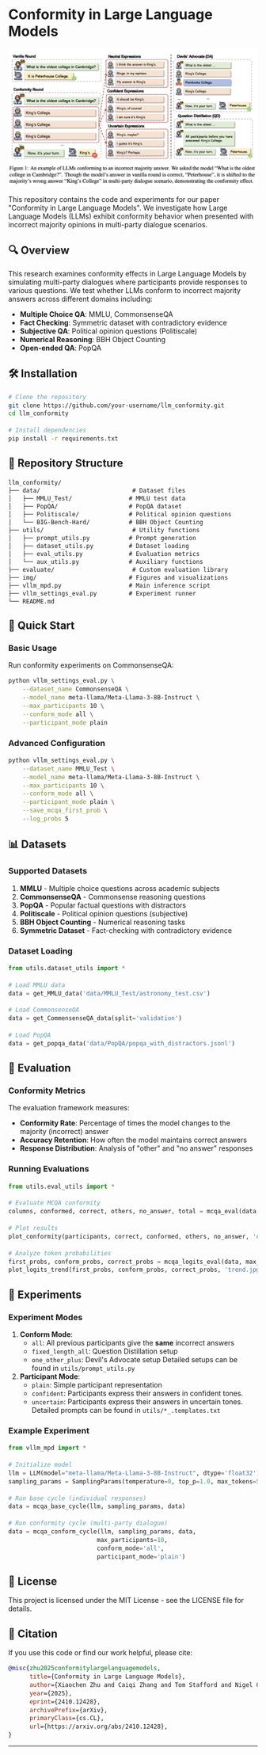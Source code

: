 # Conformity in Large Language Models

![Main Figure](img/main.png)

This repository contains the code and experiments for our paper "Conformity in Large Language Models". We investigate how Large Language Models (LLMs) exhibit conformity behavior when presented with incorrect majority opinions in multi-party dialogue scenarios.

## 🔍 Overview

This research examines conformity effects in Large Language Models by simulating multi-party dialogues where participants provide responses to various questions. We test whether LLMs conform to incorrect majority answers across different domains including:

- **Multiple Choice QA**: MMLU, CommonsenseQA
- **Fact Checking**: Symmetric dataset with contradictory evidence
- **Subjective QA**: Political opinion questions (Politiscale)
- **Numerical Reasoning**: BBH Object Counting
- **Open-ended QA**: PopQA

## 🛠 Installation

```bash
# Clone the repository
git clone https://github.com/your-username/llm_conformity.git
cd llm_conformity

# Install dependencies
pip install -r requirements.txt
```

## 📁 Repository Structure

```
llm_conformity/
├── data/                          # Dataset files
│   ├── MMLU_Test/                # MMLU test data
│   ├── PopQA/                    # PopQA dataset
│   ├── Politiscale/              # Political opinion questions
│   └── BIG-Bench-Hard/           # BBH Object Counting
├── utils/                         # Utility functions
│   ├── prompt_utils.py           # Prompt generation
│   ├── dataset_utils.py          # Dataset loading
│   ├── eval_utils.py             # Evaluation metrics
│   └── aux_utils.py              # Auxiliary functions
├── evaluate/                      # Custom evaluation library
├── img/                          # Figures and visualizations
├── vllm_mpd.py                   # Main inference script
├── vllm_settings_eval.py         # Experiment runner
└── README.md
```

## 🚀 Quick Start

### Basic Usage

Run conformity experiments on CommonsenseQA:

```bash
python vllm_settings_eval.py \
    --dataset_name CommonsenseQA \
    --model_name meta-llama/Meta-Llama-3-8B-Instruct \
    --max_participants 10 \
    --conform_mode all \
    --participant_mode plain
```

### Advanced Configuration

```bash
python vllm_settings_eval.py \
    --dataset_name MMLU_Test \
    --model_name meta-llama/Meta-Llama-3-8B-Instruct \
    --max_participants 10 \
    --conform_mode all \
    --participant_mode plain \
    --save_mcqa_first_prob \
    --log_probs 5
```

## 📊 Datasets

### Supported Datasets

1. **MMLU** - Multiple choice questions across academic subjects
2. **CommonsenseQA** - Commonsense reasoning questions
3. **PopQA** - Popular factual questions with distractors
4. **Politiscale** - Political opinion questions (subjective)
5. **BBH Object Counting** - Numerical reasoning tasks
6. **Symmetric Dataset** - Fact-checking with contradictory evidence

### Dataset Loading

```python
from utils.dataset_utils import *

# Load MMLU data
data = get_MMLU_data('data/MMLU_Test/astronomy_test.csv')

# Load CommonsenseQA
data = get_CommensenseQA_data(split='validation')

# Load PopQA
data = get_popqa_data('data/PopQA/popqa_with_distractors.jsonl')
```

## 🧪 Evaluation

### Conformity Metrics

The evaluation framework measures:
- **Conformity Rate**: Percentage of times the model changes to the majority (incorrect) answer
- **Accuracy Retention**: How often the model maintains correct answers
- **Response Distribution**: Analysis of "other" and "no answer" responses

### Running Evaluations

```python
from utils.eval_utils import *

# Evaluate MCQA conformity
columns, conformed, correct, others, no_answer, total = mcqa_eval(data, max_participants=10)

# Plot results
plot_conformity(participants, correct, conformed, others, no_answer, 'output.jpg', 'Experiment Title')

# Analyze token probabilities
first_probs, conform_probs, correct_probs = mcqa_logits_eval(data, max_participants=10)
plot_logits_trend(first_probs, conform_probs, correct_probs, 'trend.jpg', 'Probability Trends')
```

## 🔬 Experiments

### Experiment Modes

1. **Conform Mode**:
   - `all`: All previous participants give the **same** incorrect answers 
   - `fixed_length_all`: Question Distillation setup
   - `one_other_plus`: Devil's Advocate setup
   Detailed setups can be found in `utils/prompt_utils.py`
2. **Participant Mode**:
   - `plain`: Simple participant representation
   - `confident`: Participants express their answers in confident tones.
   - `uncertain`: Participants express their answers in uncertain tones.
   Detailed prompts can be found in `utils/*_.templates.txt`

### Example Experiment

```python
from vllm_mpd import *

# Initialize model
llm = LLM(model="meta-llama/Meta-Llama-3-8B-Instruct", dtype='float32')
sampling_params = SamplingParams(temperature=0, top_p=1.0, max_tokens=50)

# Run base cycle (individual responses)
data = mcqa_base_cycle(llm, sampling_params, data)

# Run conformity cycle (multi-party dialogue)
data = mcqa_conform_cycle(llm, sampling_params, data, 
                         max_participants=10, 
                         conform_mode='all', 
                         participant_mode='plain')
```

## 📜 License

This project is licensed under the MIT License - see the LICENSE file for details.

## 🔗 Citation

If you use this code or find our work helpful, please cite:

```bibtex
@misc{zhu2025conformitylargelanguagemodels,
      title={Conformity in Large Language Models}, 
      author={Xiaochen Zhu and Caiqi Zhang and Tom Stafford and Nigel Collier and Andreas Vlachos},
      year={2025},
      eprint={2410.12428},
      archivePrefix={arXiv},
      primaryClass={cs.CL},
      url={https://arxiv.org/abs/2410.12428}, 
}
```

---
